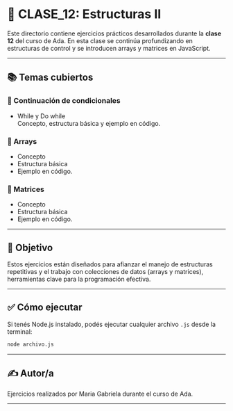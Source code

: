# 📁 CLASE_12: Estructuras II

Este directorio contiene ejercicios prácticos desarrollados durante la **clase 12** del curso de Ada. En esta clase se continúa profundizando en estructuras de control y se introducen arrays y matrices en JavaScript.

---

## 📚 Temas cubiertos

### 🔹 Continuación de condicionales
- While y Do while  
  Concepto, estructura básica y ejemplo en código.

### 🔹 Arrays
- Concepto  
- Estructura básica  
- Ejemplo en código.

### 🔹 Matrices
- Concepto  
- Estructura básica  
- Ejemplo en código.

---

## 🧠 Objetivo

Estos ejercicios están diseñados para afianzar el manejo de estructuras repetitivas y el trabajo con colecciones de datos (arrays y matrices), herramientas clave para la programación efectiva.

---

## ✅ Cómo ejecutar

Si tenés Node.js instalado, podés ejecutar cualquier archivo `.js` desde la terminal:

```bash
node archivo.js
```

---

## ✍️ Autor/a

Ejercicios realizados por Maria Gabriela durante el curso de Ada.

---